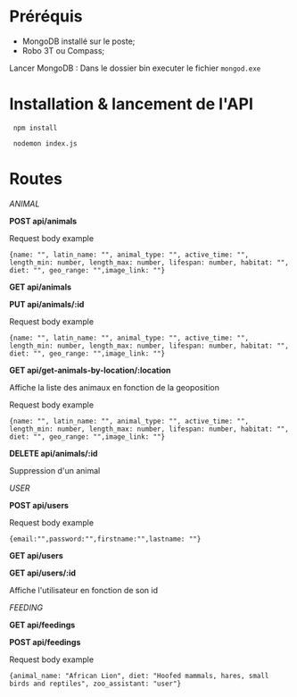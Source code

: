 # Préréquis

- MongoDB installé sur le poste;
- Robo 3T ou Compass;

Lancer MongoDB :
Dans le dossier bin executer le fichier `mongod.exe`

# Installation & lancement de l'API

` npm install`

` nodemon index.js`

# Routes

_ANIMAL_

**POST api/animals**

Request body example

`{name: "", latin_name: "", animal_type: "", active_time: "", length_min: number, length_max: number, lifespan: number, habitat: "", diet: "", geo_range: "",image_link: ""}`

**GET api/animals**

**PUT api/animals/:id**

Request body example

`{name: "", latin_name: "", animal_type: "", active_time: "", length_min: number, length_max: number, lifespan: number, habitat: "", diet: "", geo_range: "",image_link: ""}`

**GET api/get-animals-by-location/:location**

Affiche la liste des animaux en fonction de la geoposition

Request body example

`{name: "", latin_name: "", animal_type: "", active_time: "", length_min: number, length_max: number, lifespan: number, habitat: "", diet: "", geo_range: "",image_link: ""}`

**DELETE api/animals/:id**

Suppression d'un animal

_USER_

**POST api/users**

Request body example

`{email:"",password:"",firstname:"",lastname: ""}`

**GET api/users**

**GET api/users/:id**

Affiche l'utilisateur en fonction de son id

_FEEDING_

**GET api/feedings**

**POST api/feedings**

Request body example

`{animal_name: "African Lion", diet: "Hoofed mammals, hares, small birds and reptiles", zoo_assistant: "user"}`
